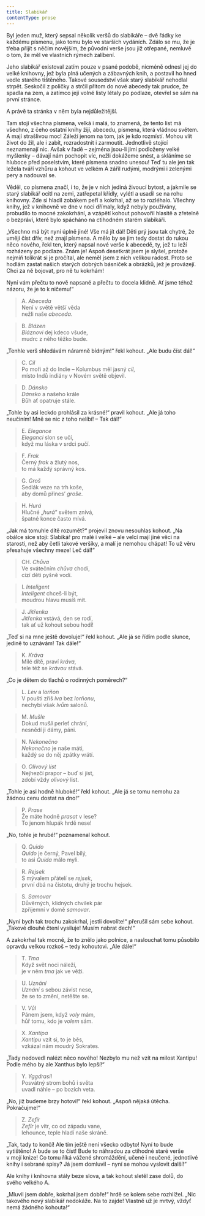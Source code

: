 ```yaml
---
title: Slabikář
contentType: prose
---
```


Byl jeden muž, který sepsal několik veršů do slabikáře – dvě řádky ke každému písmenu, jako tomu bylo ve starších vydáních. Zdálo se mu, že je třeba přijít s něčím novějším, že původní verše jsou již otřepané, nemluvě o tom, že měl ve vlastních rýmech zalíbení.

Jeho slabikář existoval zatím pouze v psané podobě, nicméně odnesl jej do velké knihovny, jež byla plná učených a zábavných knih, a postavil ho hned vedle starého tištěného. Takové sousedství však starý slabikář nehodlal strpět. Seskočil z poličky a strčil přitom do nové abecedy tak prudce, že spadla na zem, a zatímco její volné listy létaly po podlaze, otevřel se sám na první stránce.

A právě ta stránka v něm byla nejdůležitější.

Tam stojí všechna písmena, velká i malá, to znamená, že tento list má všechno, z čeho ostatní knihy žijí, abecedu, písmena, která vládnou světem. A mají strašlivou moc! Záleží jenom na tom, jak je kdo rozmístí. Mohou vlít život do žil, ale i zabít, rozradostnit i zarmoutit. Jednotlivě stojící neznamenají nic. Avšak v řadě – zejména jsou-li jimi podloženy velké myšlenky – dávají nám pochopit víc, nežli dokážeme snést, a skláníme se hluboce před poselstvím, které písmena snadno unesou! Teď tu ale jen tak ležela tváří vzhůru a kohout ve velkém A zářil rudými, modrými i zelenými pery a nadouval se.

Věděl, co písmena značí, i to, že je v nich jediná živoucí bytost, a jakmile se starý slabikář ocitl na zemi, zatřepetal křídly, vylétl a usadil se na rohu knihovny. Zde si hladil zobákem peří a kokrhal, až se to rozléhalo. Všechny knihy, jež v knihovně ve dne v noci dřímaly, když nebyly používány, probudilo to mocné zakokrhání, a vzápětí kohout pohovořil hlasitě a zřetelně o bezpráví, které bylo spácháno na ctihodném starém slabikáři.

„Všechno má být nyní úplně jiné! Vše má jít dál! Děti prý jsou tak chytré, že umějí číst dřív, než znají písmena. A mělo by se jim tedy dostat do rukou něco nového, řekl ten, který napsal nové verše k abecedě, ty, jež tu leží rozházeny po podlaze. Znám je! Aspoň desetkrát jsem je slyšel, protože nejmíň tolikrát si je pročítal, ale neměl jsem z nich velikou radost. Proto se hodlám zastat našich starých dobrých básniček a obrázků, jež je provázejí. Chci za ně bojovat, pro ně tu kokrhám!

Nyní vám přečtu to nově napsané a přečtu to docela klidně. Ať jsme téhož názoru, že je to k ničemu!“

  

> A. _Abeceda_  
> Není v světě větší věda  
> nežli naše _abeceda_.

  

> B. _Blázen_  
> _Bláznovi_ dej kdeco všude,  
> mudrc z něho těžko bude.

  

„Tenhle verš shledávám náramně bídným!“ řekl kohout. „Ale budu číst dál!“

  

> C. _Cíl_  
> Po moři až do Indie – Kolumbus měl jasný _cíl_,  
> místo Indů indiány v Novém světě objevil.

  

> D. _Dánsko_  
> _Dánsko_ a našeho krále  
> Bůh ať opatruje stále.

  

„Tohle by asi leckdo prohlásil za krásné!“ pravil kohout. „Ale já toho neučiním! Mně se nic z toho nelíbí! – Tak dál!“

  

> E. _Elegance_  
> _Eleganci_ slon se učí,  
> když mu láska v srdci pučí.

  

> F. _Frak_  
> Černý _frak_ a žlutý nos,  
> to má každý správný kos.

  

> G. _Groš_  
> Sedlák veze na trh koše,  
> aby domů přines’ _groše_.

  

> H. _Hurá_  
> Hlučné „_hurá_“ světem znívá,  
> špatné konce často mívá.

  

„Jak má tomuhle dítě rozumět?“ projevil znovu nesouhlas kohout. „Na obálce sice stojí: Slabikář pro malé i velké – ale velcí mají jiné věci na starosti, než aby četli takové veršíky, a malí je nemohou chápat! To už věru přesahuje všechny meze! Leč dál!“

  

> CH. _Chůva_  
> Ve svátečním _chůva_ chodí,  
> cizí děti pyšně vodí.

  

> I. _Inteligent_  
> _Inteligent_ chceš-li být,  
> moudrou hlavu musíš mít.

  

> J. _Jitřenka_  
> _Jitřenka_ vstává, den se rodí,  
> tak ať už kohout sebou hodí!

  

„Teď si na mne ještě dovoluje!“ řekl kohout. „Ale já se řídím podle slunce, jedině to uznávám! Tak dále!“

  

> K. _Kráva_  
> Milé dítě, praví _kráva_,  
> tele též se _krávou_ stává.

  

„Co je dětem do tlachů o rodinných poměrech?“

  

> L. _Lev_ a _lorňon_  
> V poušti zříš _lva_ bez _lorňonu_,  
> nechybí však _lvům_ salonů.

  

> M. _Mušle_  
> Dokud _mušli_ perleť chrání,  
> nesnědí ji dámy, páni.

  

> N. _Nekonečno_  
> _Nekonečno_ je naše máti,  
> každý se do něj zpátky vrátí.

  

> O. _Olivový list_  
> Nejhezčí prapor – buď si jist,  
> zdobí vždy _olivový_ list.

  

„Tohle je asi hodně hluboké!“ řekl kohout. „Ale já se tomu nemohu za žádnou cenu dostat na dno!“

  

> P. _Prase_  
> Že máte hodně _prasat_ v lese?  
> To jenom hlupák hrdě nese!

  

„No, tohle je hrubé!“ poznamenal kohout.

  

> Q. _Quido_  
> _Quido_ je černý, Pavel bílý,  
> to asi _Quida_ málo myli.

  

> R. _Rejsek_  
> S mývalem přátelí se _rejsek_,  
> první dbá na čistotu, druhý je trochu hejsek.

  

> S. _Samovar_  
> Důvěrných, klidných chvilek pár  
> zpříjemní v domě _samovar_.

  

„Nyní bych tak trochu zakokrhal, jestli dovolíte!“ přerušil sám sebe kohout. „Takové dlouhé čtení vysiluje! Musím nabrat dech!“

A zakokrhal tak mocně, že to znělo jako polnice, a naslouchat tomu působilo opravdu velkou rozkoš – tedy kohoutovi. „Ale dále!“

  

> T. _Tma_  
> Když svět noci náleží,  
> je v něm _tma_ jak ve věži.

  

> U. _Uznání_  
> _Uznání_ s sebou závist nese,  
> že se to změní, netěšte se.

  

> V. _Vůl_  
> Pánem jsem, když _voly_ mám,  
> hůř tomu, kdo je _volem_ sám.

  

> X. _Xantipa_  
> _Xantipu_ vzít si, to je běs,  
> vzkázal nám moudrý Sokrates.

  

„Tady nedovedl nalézt něco nového! Nezbylo mu než vzít na milost Xantipu! Podle mého by ale Xanthus bylo lepší!“

  

> Y. _Yggdrasil_  
> Posvátný strom bohů i světa  
> uvadl náhle – po bozích veta.

  

„No, již budeme brzy hotovi!“ řekl kohout. „Aspoň nějaká útěcha. Pokračujme!“

  

> Z. _Zefír_  
> _Zefír_ je vítr, co od západu vane,  
> lehounce, teple hladí naše skráně.

  

„Tak, tady to končí! Ale tím ještě není všecko odbyto! Nyní to bude vytištěno! A bude se to číst! Bude to náhradou za ctihodné staré verše v mojí knize! Co tomu říká vážené shromáždění, učené i neučené, jednotlivé knihy i sebrané spisy? Já jsem domluvil – nyní se mohou vyslovit další!“

Ale knihy i knihovna stály beze slova, a tak kohout sletěl zase dolů, do svého velkého A.

„Mluvil jsem dobře, kokrhal jsem dobře!“ hrdě se kolem sebe rozhlížel. „Nic takového nový slabikář nedokáže. Na to zajde! Vlastně už je mrtvý, vždyť nemá žádného kohouta!“
